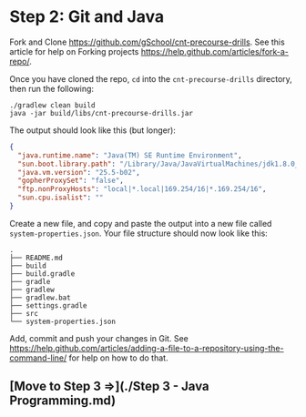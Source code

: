 # Step 2: Git and Java

Fork and Clone https://github.com/gSchool/cnt-precourse-drills.  See this article for help on Forking projects https://help.github.com/articles/fork-a-repo/.

Once you have cloned the repo, `cd` into the `cnt-precourse-drills` directory, then run the following:

```
./gradlew clean build
java -jar build/libs/cnt-precourse-drills.jar
```

The output should look like this (but longer):

```json
{
  "java.runtime.name": "Java(TM) SE Runtime Environment",
  "sun.boot.library.path": "/Library/Java/JavaVirtualMachines/jdk1.8.0_05.jdk/Contents/Home/jre/lib",
  "java.vm.version": "25.5-b02",
  "gopherProxySet": "false",
  "ftp.nonProxyHosts": "local|*.local|169.254/16|*.169.254/16",
  "sun.cpu.isalist": ""
}
```

Create a new file, and copy and paste the output into a new file called `system-properties.json`.  Your file structure should now look like this:

```
.
├── README.md
├── build
├── build.gradle
├── gradle
├── gradlew
├── gradlew.bat
├── settings.gradle
├── src
└── system-properties.json
```

Add, commit and push your changes in Git.  See https://help.github.com/articles/adding-a-file-to-a-repository-using-the-command-line/ for help on how to do that.

## [Move to Step 3 =>](./Step 3 - Java Programming.md)
